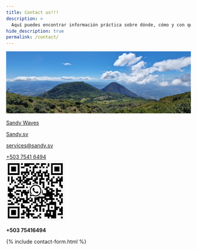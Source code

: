 ```yaml
---
title: Contact us!!!
description: >
  Aquí puedes encontrar información práctica sobre dónde, cómo y con quién surfear
hide_description: true
permalink: /contact/      
---
```

![Volcano](/assets/img/contact/volcano-pic.jpg)

<span class="icon-instagram" title="instagram"></span>
<a class=" " href="https://www.instagram.com/sandywaves.sv/" property="sameAs">Sandy Waves</a>

<span class="icon-facebook" title="facebook"></span>
<a class=" " href="https://www.facebook.com/sandywavessv" property="sameAs">Sandy.sv</a>

<span class="icon-mail" title="mail"></span>
<a class=" " href="https://mail.google.com/" property="sameAs">services@sandy.sv</a>

<span class="icon-whatsapp" title="whatsapp"></span>
<a class=" " href="https://whatsapp.com/" property="sameAs">+503 7541 6494</a><br>![Volcano](/assets/img/social/whatsapp_QR.jpg)

<span class="icon-telephone" title="Tel"></span>
<strong>+503 75416494</strong>

{% include contact-form.html %}
